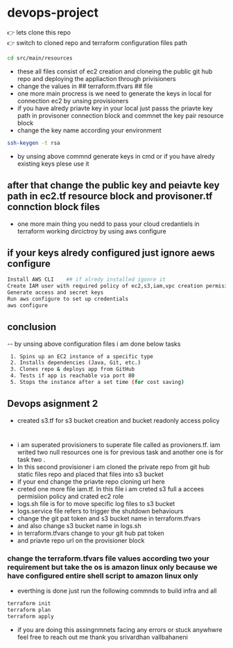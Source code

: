 # devops-project
👉 lets clone this repo  
👉 switch to cloned repo and terraform configuration files path
```sh
cd src/main/resources
```
-  these all files consist of ec2 creation and cloneing the public git hub repo and deploying the appliaction through privisioners
- change the values in ## terraform.tfvars ## file 
- one more main procress is we need to generate the keys in local for connection ec2 by unsing provisioners 
- if you have alredy priavte key in your local just passs the priavte key path in provisoner connection block and commnet the key pair resource block 
- change the key name according your environment
```sh
ssh-keygen -t rsa
```
- by unsing above commnd generate keys in cmd or if you have alredy existing keys plese use it 
## after that change the public key and peiavte key path in ec2.tf  resource block and provisoner.tf connction block files
- one more main thing you nedd to pass your cloud credantiels in terraform working dircictroy by using aws configure 
## if your keys alredy configured just ignore aews configure
```sh
Install AWS CLI    ## if alredy installed igonre it 
Create IAM user with required policy of ec2,s3,iam,vpc creation permisions 
Generate access and secret keys
Run aws configure to set up credentials
aws configure
```

## conclusion 
-- by unsing above configuration files i am done below tasks 
```sh
 1. Spins up an EC2 instance of a specific type
 2. Installs dependencies (Java, Git, etc.)
 3. Clones repo & deploys app from GitHub
 4. Tests if app is reachable via port 80
 5. Stops the instance after a set time (for cost saving)
```


## Devops asignment 2
- created s3.tf for s3 bucket creation and bucket readonly access policy
# 
- i am superated provisioners to superate file called as provioners.tf. iam writed two null resources one is for previous task and another one is for task two .
- In this second provisioner i am cloned the private repo from git hub static files repo and placed that files into s3 bucket
- if your end change the priavte repo cloning url here  
- creted one more file iam.tf. In this file i am creted s3 full a accees permisiion policy and crated ec2 role 
- logs.sh file is for to move specific log files to s3 bucket
- logs.service file refers to trigger the shutdown behaviours
- change the git pat token  and s3 bucket name in terraform.tfvars 
- and also change s3 bucket name in logs.sh
- in terraform.tfvars change to your git hub pat token
- and priavte repo url on the provisioner block
### change the terraform.tfvars file values according two your requirement  but take the os is amazon linux only because we have configured entire shell script to amazon linux only

- everthing is done just run the following commnds to build infra and all

```sh
terraform init
terraform plan
terraform apply
```
-  if you are doing this assingnmnets facing any errors or stuck anywhwre feel free to reach out me 
          thank you
          srivardhan vallbahaneni

